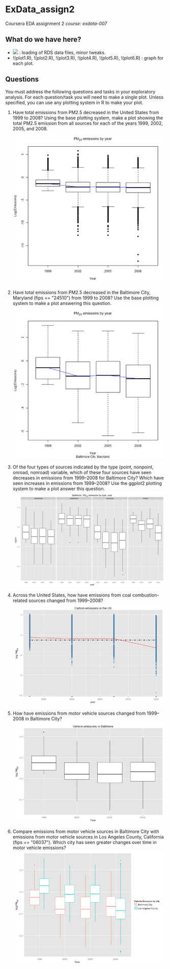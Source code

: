 ExData_assign2
==============

Coursera EDA assignment 2
*course: exdata-007*

## What do we have here?
* ![](getData.R) : loading of RDS data files, minor tweaks.
* !(plot1.R), !(plot2.R), !(plot3.R), !(plot4.R), !(plot5.R), !(plot6.R) : graph for each plot.

## Questions

You must address the following questions and tasks in your exploratory analysis. For each question/task you will need to make a single plot. Unless specified, you can use any plotting system in R to make your plot.

1. Have total emissions from PM2.5 decreased in the United States from 1999 to 2008? Using the base plotting system, make a plot showing the total PM2.5 emission from all sources for each of the years 1999, 2002, 2005, and 2008.
![plot1](plot1.png)

2. Have total emissions from PM2.5 decreased in the Baltimore City, Maryland (fips == "24510") from 1999 to 2008? Use the base plotting system to make a plot answering this question.
![plot2](plot2.png)

3. Of the four types of sources indicated by the type (point, nonpoint, onroad, nonroad) variable, which of these four sources have seen decreases in emissions from 1999–2008 for Baltimore City? Which have seen increases in emissions from 1999–2008? Use the ggplot2 plotting system to make a plot answer this question.
![plot3](plot3.png)

4. Across the United States, how have emissions from coal combustion-related sources changed from 1999–2008?
![plot4](plot4.png)

5. How have emissions from motor vehicle sources changed from 1999–2008 in Baltimore City?
![plot5](plot5.png)

6. Compare emissions from motor vehicle sources in Baltimore City with emissions from motor vehicle sources in Los Angeles County, California (fips == "06037"). Which city has seen greater changes over time in motor vehicle emissions?
![plot6](plot6.png)
